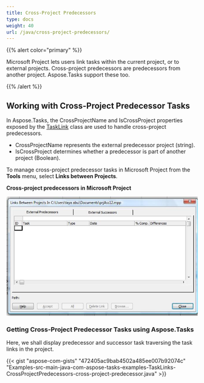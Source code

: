 ```yaml
---
title: Cross-Project Predecessors
type: docs
weight: 40
url: /java/cross-project-predecessors/
---
```


{{% alert color="primary" %}} 

Microsoft Project lets users link tasks within the current project, or to external projects. Cross-project predecessors are predecessors from another project. Aspose.Tasks support these too.

{{% /alert %}} 
## **Working with Cross-Project Predecessor Tasks**
In Aspose.Tasks, the CrossProjectName and IsCrossProject properties exposed by the [TaskLink](https://apireference.aspose.com/tasks/java/com.aspose.tasks/TaskLink) class are used to handle cross-project predecessors.

- CrossProjectName represents the external predecessor project (string).
- IsCrossProject determines whether a predecessor is part of another project (Boolean).

To manage cross-project predecessor tasks in Microsoft Project from the **Tools** menu, select **Links between Projects**.

**Cross-project predecessors in Microsoft Project**

![shows external predecessors in Microsoft Project](cross-project-predecessors_1.png)

### **Getting Cross-Project Predecessor Tasks using Aspose.Tasks**
Here, we shall display predecessor and successor task traversing the task links in the project.

{{< gist "aspose-com-gists" "472405ac9bab4502a485ee007b92074c" "Examples-src-main-java-com-aspose-tasks-examples-TaskLinks-CrossProjectPredecessors-cross-project-predecessor.java" >}}
